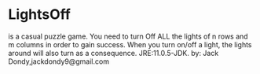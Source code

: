 # LightsOff
<introduction>
	<Lights Off> is a casual puzzle game.
	You need to turn Off ALL the lights of n rows and m columns in order to gain success.
	When you turn on/off a light, the lights around will also turn as a consequence.
<launch>
	JRE:11.0.5-JDK.
by:
	Jack Dondy,jackdondy9@gmail.com